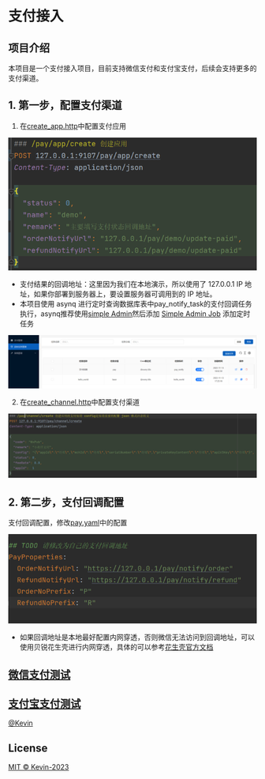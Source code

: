 # 支付接入

## 项目介绍

本项目是一个支付接入项目，目前支持微信支付和支付宝支付，后续会支持更多的支付渠道。

## 1. 第一步，配置支付渠道

1. 在[create_app.http](./internal/logic/app)中配置支付应用

![images1](./doc/images/img1.png)

* 支付结果的回调地址：这里因为我们在本地演示，所以使用了 127.0.0.1 IP 地址，如果你部署到服务器上，要设置服务器可调用到的 IP 地址。
* 本项目使用 asynq 进行定时查询数据库表中pay_notify_task的支付回调任务执行，asynq推荐使用[simple Admin](https://doc.ryansu.tech/)然后添加
[Simple Admin Job](https://doc.ryansu.tech/zh/guide/official-comp/cron.html)
添加定时任务

![images6](./doc/images/img6.png)

2. 在[create_channel.http](./internal/logic/channel)中配置支付渠道

![images2](./doc/images/img2.png)

## 2. 第二步，支付回调配置
 支付回调配置，修改[pay.yaml](./etc/pay.yaml)中的配置

![images4](./doc/images/img4.png)

* 如果回调地址是本地最好配置内网穿透，否则微信无法访问到回调地址，可以使用贝锐花生壳进行内网穿透，具体的可以参考[花生壳官方文档](https://hsk.oray.com/)

## [微信支付测试](./doc/weixin/README.md)

## [支付宝支付测试](./doc/ali/README.md)


[@Kevin](https://github.com/agui-coder)

## License

[MIT © Kevin-2023](./LICENSE)